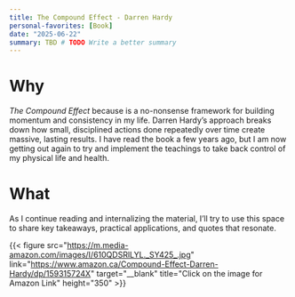 ```yaml
---
title: The Compound Effect - Darren Hardy
personal-favorites: [Book]
date: "2025-06-22"
summary: TBD # TODO Write a better summary
---
```

# Why

*The Compound Effect* because is a no-nonsense framework for building momentum and consistency in my life. Darren Hardy’s approach breaks down how small, disciplined actions done repeatedly over time create massive, lasting results. I have read the book a few years ago, but I am now getting out again to try and implement the teachings to take back control of my physical life and health. 

# What

As I continue reading and internalizing the material, I’ll try to use this space to share key takeaways, practical applications, and quotes that resonate.

{{< figure src="https://m.media-amazon.com/images/I/610QDSRlLYL._SY425_.jpg" link="https://www.amazon.ca/Compound-Effect-Darren-Hardy/dp/159315724X" target="__blank" title="Click on the image for Amazon Link" height="350" >}}
